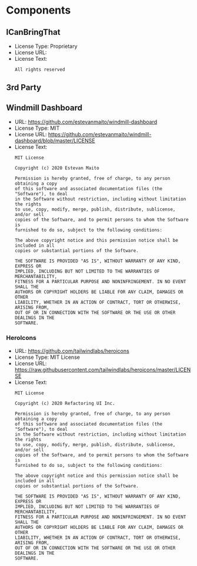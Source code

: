 # Components

## ICanBringThat
*   License Type: Proprietary
*   License URL: <this file>
*   License Text:
    ```
    All rights reserved
    ```

## 3rd Party

## Windmill Dashboard
*   URL: https://github.com/estevanmaito/windmill-dashboard
*   License Type: MIT
*   License URL: https://github.com/estevanmaito/windmill-dashboard/blob/master/LICENSE
*   License Text:
    ```
    MIT License

    Copyright (c) 2020 Estevan Maito

    Permission is hereby granted, free of charge, to any person obtaining a copy
    of this software and associated documentation files (the "Software"), to deal
    in the Software without restriction, including without limitation the rights
    to use, copy, modify, merge, publish, distribute, sublicense, and/or sell
    copies of the Software, and to permit persons to whom the Software is
    furnished to do so, subject to the following conditions:

    The above copyright notice and this permission notice shall be included in all
    copies or substantial portions of the Software.

    THE SOFTWARE IS PROVIDED "AS IS", WITHOUT WARRANTY OF ANY KIND, EXPRESS OR
    IMPLIED, INCLUDING BUT NOT LIMITED TO THE WARRANTIES OF MERCHANTABILITY,
    FITNESS FOR A PARTICULAR PURPOSE AND NONINFRINGEMENT. IN NO EVENT SHALL THE
    AUTHORS OR COPYRIGHT HOLDERS BE LIABLE FOR ANY CLAIM, DAMAGES OR OTHER
    LIABILITY, WHETHER IN AN ACTION OF CONTRACT, TORT OR OTHERWISE, ARISING FROM,
    OUT OF OR IN CONNECTION WITH THE SOFTWARE OR THE USE OR OTHER DEALINGS IN THE
    SOFTWARE.
    ```

### HeroIcons
*   URL: https://github.com/tailwindlabs/heroicons
*   License Type: MIT License  
*   License URL: https://raw.githubusercontent.com/tailwindlabs/heroicons/master/LICENSE  
*   License Text:  
    ```
    MIT License

    Copyright (c) 2020 Refactoring UI Inc.

    Permission is hereby granted, free of charge, to any person obtaining a copy
    of this software and associated documentation files (the "Software"), to deal
    in the Software without restriction, including without limitation the rights
    to use, copy, modify, merge, publish, distribute, sublicense, and/or sell
    copies of the Software, and to permit persons to whom the Software is
    furnished to do so, subject to the following conditions:

    The above copyright notice and this permission notice shall be included in all
    copies or substantial portions of the Software.

    THE SOFTWARE IS PROVIDED "AS IS", WITHOUT WARRANTY OF ANY KIND, EXPRESS OR
    IMPLIED, INCLUDING BUT NOT LIMITED TO THE WARRANTIES OF MERCHANTABILITY,
    FITNESS FOR A PARTICULAR PURPOSE AND NONINFRINGEMENT. IN NO EVENT SHALL THE
    AUTHORS OR COPYRIGHT HOLDERS BE LIABLE FOR ANY CLAIM, DAMAGES OR OTHER
    LIABILITY, WHETHER IN AN ACTION OF CONTRACT, TORT OR OTHERWISE, ARISING FROM,
    OUT OF OR IN CONNECTION WITH THE SOFTWARE OR THE USE OR OTHER DEALINGS IN THE
    SOFTWARE.
    ```
